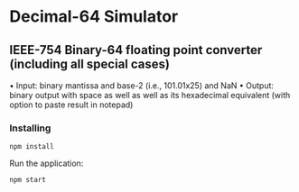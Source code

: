 # Decimal-64 Simulator

## IEEE-754 Binary-64 floating point converter (including all special cases)

• Input: binary mantissa and base-2 (i.e., 101.01x25) and NaN
• Output: binary output with space as well as well as its hexadecimal equivalent (with
option to paste result in notepad)

### Installing

```
npm install
```

Run the application:

```
npm start
```
